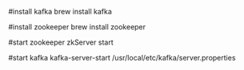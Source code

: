 #install kafka
brew install kafka

#install zookeeper
brew install zookeeper

#start zookeeper
zkServer start

#start kafka
kafka-server-start /usr/local/etc/kafka/server.properties